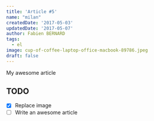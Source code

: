 ```yaml
---
title: 'Article #5'
name: "milan"
createdDate: '2017-05-03'
updatedDate: '2017-05-07'
author: Fabien BERNARD
tags:
  - el
image: cup-of-coffee-laptop-office-macbook-89786.jpeg
draft: false
---
```


My awesome article

## TODO

-   [x] Replace image
-   [ ] Write an awesome article
